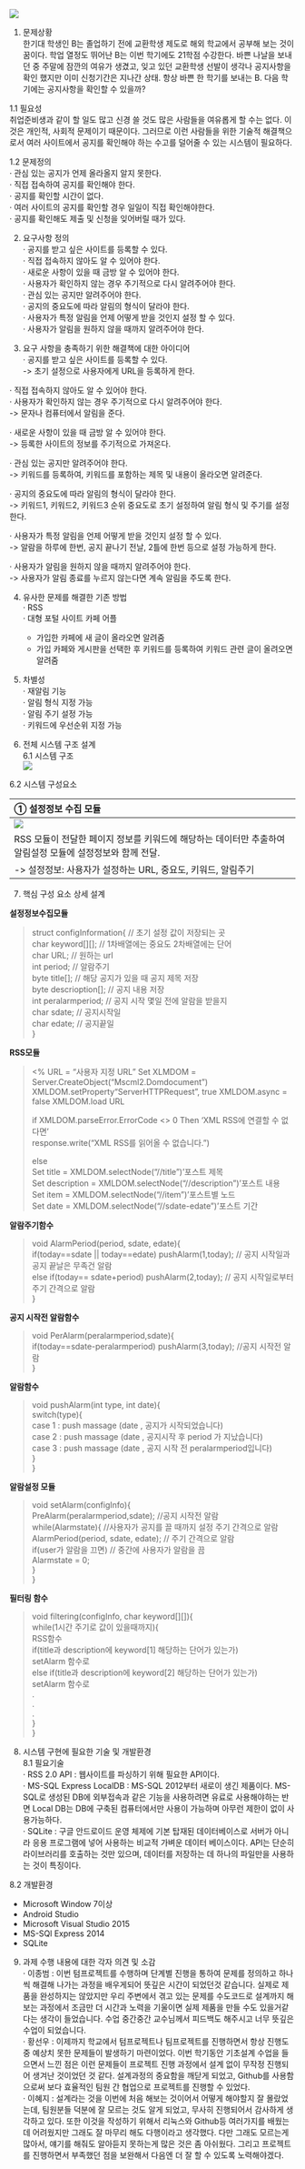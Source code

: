 ![](https://github.com/hswoo911/test/raw/master/cover.png)

1. 문제상황  
  한기대 학생인 B는 졸업하기 전에 교환학생 제도로 해외 학교에서 공부해 보는 것이 꿈이다.  학업 열정도 뛰어난 B는 이번 학기에도 21학점 수강한다. 바쁜 나날을 보내던 중 주말에 잠깐의 여유가 생겼고, 잊고 있던 교환학생 선발이 생각나 공지사항을 확인 했지만 이미 신청기간은 지나간 상태.  항상 바쁜 한 학기를 보내는 B. 다음 학기에는 공지사항을 확인할 수 있을까?  
  
  1.1 필요성  
  취업준비생과 같이 할 일도 많고 신경 쓸 것도 많은 사람들을 여유롭게 할 수는 없다. 이것은 개인적, 사회적 문제이기 때문이다. 그러므로 이런 사람들을 위한 기술적 해결책으로서  여러 사이트에서 공지를 확인해야 하는 수고를 덜어줄 수 있는 시스템이 필요하다.  
  
  1.2 문제정의  
  · 관심 있는 공지가 언제 올라올지 알지 못한다.  
  · 직접 접속하여 공지를 확인해야 한다.  
  · 공지를 확인할 시간이 없다.  
  · 여러 사이트의 공지를 확인할 경우 일일이 직접 확인해야한다.  
  · 공지를 확인해도 제출 및 신청을 잊어버릴 때가 있다.  
  
2. 요구사항 정의  
  · 공지를 받고 싶은 사이트를 등록할 수 있다.  
  · 직접 접속하지 않아도 알 수 있어야 한다.  
  · 새로운 사항이 있을 때 금방 알 수 있어야 한다.  
  · 사용자가 확인하지 않는 경우 주기적으로 다시 알려주어야 한다.  
  · 관심 있는 공지만 알려주어야 한다.  
  · 공지의 중요도에 따라 알림의 형식이 달라야 한다.  
  · 사용자가 특정 알림을 언제 어떻게 받을 것인지 설정 할 수 있다.  
  · 사용자가 알림을 원하지 않을 때까지 알려주어야 한다.   
  
3. 요구 사항을 충족하기 위한 해결책에 대한 아이디어   
  · 공지를 받고 싶은 사이트를 등록할 수 있다.  
   -> 초기 설정으로 사용자에게 URL을 등록하게 한다.  
  
  · 직접 접속하지 않아도 알 수 있어야 한다.  
  · 사용자가 확인하지 않는 경우 주기적으로 다시 알려주어야 한다.  
   -> 문자나 컴퓨터에서 알림을 준다.  
  
  · 새로운 사항이 있을 때 금방 알 수 있어야 한다.  
   -> 등록한 사이트의 정보를 주기적으로 가져온다.  
  
  · 관심 있는 공지만 알려주어야 한다.  
   -> 키워드를 등록하여, 키워드를 포함하는 제목 및 내용이 올라오면 알려준다.  
  
  · 공지의 중요도에 따라 알림의 형식이 달라야 한다.  
   -> 키워드1, 키워드2, 키워드3 순위 중요도로 초기 설정하여 알림 형식 및 주기를 설정한다.  
  
  · 사용자가 특정 알림을 언제 어떻게 받을 것인지 설정 할 수 있다.  
   -> 알람을 하루에 한번, 공지 끝나기 전날, 2틀에 한번 등으로 설정 가능하게 한다.  
  
  · 사용자가 알림을 원하지 않을 때까지 알려주어야 한다.  
   -> 사용자가 알림 종료를 누르지 않는다면 계속 알림을 주도록 한다.  
  
4. 유사한 문제를 해결한 기존 방법  
  · RSS  
  · 대형 포털 사이트 카페 어플
   - 가입한 카페에 새 글이 올라오면 알려줌  
   - 가입 카페와 게시판을 선택한 후 키워드를 등록하여 키워드 관련 글이 올려오면 알려줌  
  
5. 차별성  
  · 재알림 기능  
  · 알림 형식 지정 가능  
  · 알림 주기 설정 가능  
  · 키워드에 우선순위 지정 가능  
  
6. 전체 시스템 구조 설계  
  6.1 시스템 구조  
![](https://github.com/hswoo911/test/raw/master/SystemDesign.png)  
  
  6.2 시스템 구성요소  
  
① 설정정보 수집 모듈 |
:--- |
![](https://github.com/hswoo911/test/raw/master/configInfo_collector.png) |
RSS 모듈이 전달한 페이지 정보를 키워드에 해당하는 데이터만 추출하여 알림설정 모듈에 설정정보와 함께 전달. |
-> 설정정보: 사용자가 설정하는 URL, 중요도, 키워드, 알림주기 |

7. 핵심 구성 요소 상세 설계


**설정정보수집모듈**   
> struct configInformation{ // 초기 설정 값이 저장되는 곳   
>	char keyword[][]; // 1차배열에는 중요도 2차배열에는 단어  
>	char URL; // 원하는 url  
>	int period; // 알람주기  
>	byte title[]; // 해당 공지가 있을 때 공지 제목 저장  
>	byte descrioption[]; // 공지 내용 저장  
>	int peralarmperiod; // 공지 시작 몇일 전에 알람을 받을지  
>	char sdate; // 공지시작일  
>	char edate; // 공지끝일  
>}  
  
**RSS모듈** 
><body>  
><%  
>URL = “사용자 지정 URL”  
>Set XLMDOM = Server.CreateObject(“Mscml2.Domdocument”)  
>XMLDOM.setProperty“ServerHTTPRequest”, true   
>XMLDOM.async = false  
>XMLDOM.load URL  
>
>if XMLDOM.parseError.ErrorCode <> 0 Then ‘XML RSS에 연결할 수 없다면’  
>response.write(“XML RSS를 읽어올 수 없습니다.”)  
>  
>else  
>Set title = XMLDOM.selectNode(“//title”)’포스트 제목  
>Set description = XMLDOM.selectNode(“//description”)’포스트 내용  
>Set item = XMLDOM.selectNode(“//item”)’포스트별 노드  
>Set date = XMLDOM.selectNode(“//sdate-edate”)’포스트 기간  



**알람주기함수**  
>void AlarmPeriod(period, sdate, edate){  
>	if(today==sdate || today==edate)  pushAlarm(1,today); // 공지 시작일과 공지 끝날은 무족건 알람  
>	else if(today== sdate+period) pushAlarm(2,today); // 공지 시작일로부터 주기 간격으로 알람  
>}  



**공지 시작전 알람함수**  
>void PerAlarm(peralarmperiod,sdate){  
>	if(today==sdate-peralarmperiod) pushAlarm(3,today); //공지 시작전 알람  
>}  



**알람함수**  
>void pushAlarm(int type, int date){   
>	switch(type){  
>		case 1 : push massage (date , 공지가 시작되었습니다)  
>		case 2 : push massage (date , 공지시작 후 period 가 지났습니다)  
>		case 3 : push massage (date , 공지 시작 전 peralarmperiod입니다)  
>	}  
>}  



**알람설정 모듈**  
>void setAlarm(configInfo){  
>	PreAlarm(peralarmperiod,sdate); //공지 시작전 알람  
>	while(Alarmstate){ //사용자가 공지를 끌 때까지 설정 주기 간격으로 알람  
>		AlarmPeriod(period, sdate, edate); // 주기 간격으로 알람  
>		if(user가 알람을 끄면) // 중간에 사용자가 알람을 끔  
>			Alarmstate = 0;  
>	}  
>}  



**필터링 함수**  
>void filtering(configInfo, char keyword[][]){  
>	while(1시간 주기로 값이 있을때까지){  
>		RSS함수  
>		if(title과 description에 keyword[1] 해당하는 단어가 있는가)  
>			setAlarm 함수로  
>		else if(title과 description에 keyword[2] 해당하는 단어가 있는가)  
>			setAlarm 함수로  
>			.  
>			.  
>			.  
>	}  
>}  

8. 시스템 구현에 필요한 기술 및 개발환경  
  8.1 필요기술  
  · RSS 2.0 API : 웹사이트를 파싱하기 위해 필요한 API이다.  
  · MS-SQL Express LocalDB : MS-SQL 2012부터 새로이 생긴 제품이다. MS-SQL로 생성된 DB에 외부접속과 같은 기능을 사용하려면 유료로 사용해야하는 반면 Local DB는 DB에 구축된 컴퓨터에서만 사용이 가능하며 아무런 제한이 없이 사용가능하다.  
  · SQLite : 구글 안드로이드 운영 체제에 기본 탑재된 데이터베이스로 서버가 아니라 응용 프로그램에 넣어 사용하는 비교적 가벼운 데이터 베이스이다. API는 단순히 라이브러리를 호출하는 것만 있으며, 데이터를 저장하는 데 하나의 파일만을 사용하는 것이 특징이다.  

  8.2 개발환경  
  - Microsoft Window 7이상  
  - Android Studio  
  - Microsoft Visual Studio 2015  
  - MS-SQl Express 2014  
  - SQLite  

9. 과제 수행 내용에 대한 각자 의견 및 소감  
  · 이종범 : 이번 텀프로젝트를 수행하며 단계별 진행을 통하여 문제를 정의하고 하나씩 해결해 나가는 과정을 배우게되어 뜻깊은 시간이 되었던것 같습니다. 실제로 제품을 완성하지는 않았지만 우리 주변에서 겪고 있는 문제를 수도코드로 설계까지 해보는 과정에서 조금만 더 시간과 노력을 기울이면 실제 제품을 만들 수도 있을거같다는 생각이 들었습니다. 수업 중간중간 교수님께서 피드백도 해주시고 너무 뜻깊은 수업이 되었습니다.   
  · 황선우 : 이제까지 학교에서 텀프로젝트나 팀프로젝트를 진행하면서 항상 진행도중 예상치 못한 문제들이 발생하기 마련이었다. 이번 학기동안 기초설계 수업을 들으면서 느낀 점은 이런 문제들이 프로젝트 진행 과정에서 설계 없이 무작정 진행되어 생겨난 것이었던 것 같다. 설계과정의 중요함을 깨닫게 되었고, Github를 사용함으로써 보다 효율적인 팀원 간 협업으로 프로젝트를 진행할 수 있었다.  
  · 이혜지 : 설계라는 것을 이번에 처음 해보는 것이어서 어떻게 해야할지 잘 몰랐었는데, 팀원분들 덕분에 잘 모르는 것도 알게 되었고, 무사히 진행되어서 감사하게 생각하고 있다. 또한 이것을 작성하기 위해서 리눅스와 Github등 여러가지를 배웠는데 어려웠지만 그래도 잘 마무리 해도 다행이라고 생각했다. 다만 그래도 모르는게 많아서, 얘기를 해줘도 알아듣지 못하는게 많은 것은 좀 아쉬웠다. 그리고 프로젝트를 진행하면서 부족했던 점을 보완해서 다음엔 더 잘 할 수 있도록 노력해야겠다. 


